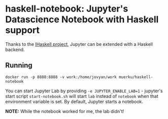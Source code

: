 # haskell-notebook: Jupyter's Datascience Notebook with Haskell support

Thanks to the [IHaskell project](https://github.com/gibiansky/IHaskell), Jupyter can be extended with a Haskell backend.

## Running

```
docker run -p 8888:8888 -v work:/home/jovyan/work muerku/haskell-notebook
```

You can start Jupyter Lab by providing `-e JUPYTER_ENABLE_LAB=1` - jupyter's start script `start-notebook.sh` will start `lab` instead of `notebook` when that environment variable is set. By default, Jupyter starts a notebook.

**NOTE:** While the notebook worked for me, the lab didn't!

